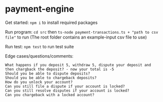 # payment-engine

Get started:
    `npm i` to install required packages

Run program:
    `cd src` then `ts-node payment-transactions.ts + "path to csv file"` to run 
     (The root folder contains an example-input csv file to use)

Run test:
    `npm test` to run test suite

Edge cases/questions/comments: 

    What happens if you deposit 5, withdraw 5, dispute your deposit and then chargback the deposit? - now your total is -5
    Should you be able to dispute deposits?
    Should you be able to chargeback deposits?
    How do you unlock your account?
    Can you still file a dispute if your account is locked?
    Can you still resolve disputes if your account is locked?
    Can you chargeback with a locked account?
